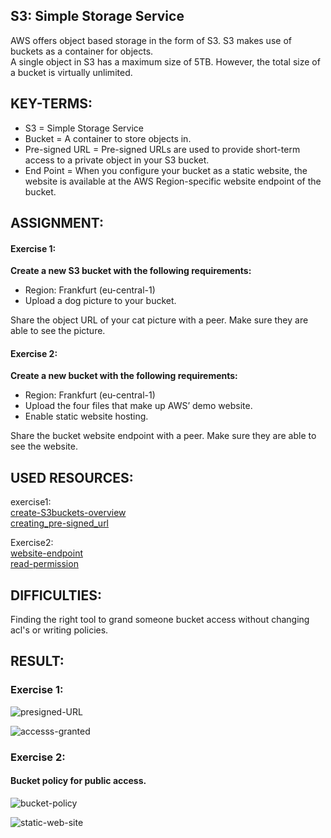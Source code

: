 ## S3: Simple Storage Service

AWS offers object based storage in the form of S3. S3 makes use of buckets as a container for objects.   
A single object in S3 has a maximum size of 5TB. However, the total size of a bucket is virtually unlimited.  

## KEY-TERMS:

* S3 = Simple Storage Service  
* Bucket = A container to store objects in.  
* Pre-signed URL = Pre-signed URLs are used to provide short-term access to a private object in your S3 bucket.
* End Point = When you configure your bucket as a static website, the website is available at the AWS Region-specific website endpoint of the bucket.  

## ASSIGNMENT:

#### Exercise 1:  
**Create a new S3 bucket with the following requirements:**  
* Region: Frankfurt (eu-central-1)  
* Upload a dog picture to your bucket.  

Share the object URL of your cat picture with a peer. Make sure they are able to see the picture.    

#### Exercise 2:  
**Create a new bucket with the following requirements:**  
* Region: Frankfurt (eu-central-1)  
* Upload the four files that make up AWS’ demo website.  
* Enable static website hosting.  

Share the bucket website endpoint with a peer. Make sure they are able to see the website.    

## USED RESOURCES:
exercise1:  
[create-S3buckets-overview](https://docs.aws.amazon.com/AmazonS3/latest/userguide/create-bucket-overview.html)  
[creating_pre-signed_url](https://docs.aws.amazon.com/AmazonS3/latest/userguide/ShareObjectPreSignedURL.html)  

Exercise2:  
[website-endpoint](https://docs.aws.amazon.com/AmazonS3/latest/userguide/WebsiteEndpoints.html)  
[read-permission](https://docs.aws.amazon.com/AmazonS3/latest/userguide/WebsiteAccessPermissionsReqd.html)

## DIFFICULTIES:

Finding the right tool to grand someone bucket access without changing acl's or writing policies.

## RESULT:

### Exercise 1:  

![presigned-URL](../00_includes/SCREENSHOTS/AWS/AWS-05_presigned-url.png)

![accesss-granted](../00_includes/SCREENSHOTS/AWS/AWS-05_accessgranted.png)

### Exercise 2:  

#### Bucket policy for public access.  

![bucket-policy](../00_includes/SCREENSHOTS/AWS/AWS-05_BucketPolicy.png)

![static-web-site](../00_includes/SCREENSHOTS/AWS/AWS-05_staticWebSite.png)  

